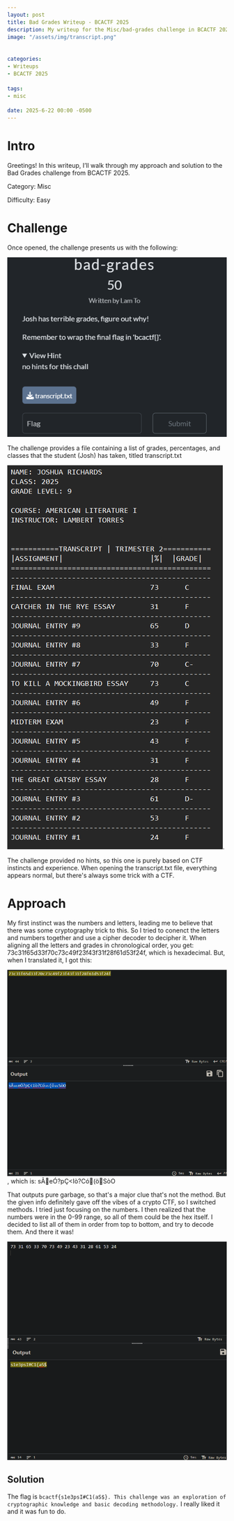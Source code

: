 ```yaml
---
layout: post
title: Bad Grades Writeup - BCACTF 2025
description: My writeup for the Misc/bad-grades challenge in BCACTF 2025
image: "/assets/img/transcript.png"


categories:
- Writeups
- BCACTF 2025

tags:
- misc

date: 2025-6-22 00:00 -0500
---
```


# Intro
Greetings! In this writeup, I’ll walk through my approach and solution to the Bad Grades challenge from BCACTF 2025.

Category: Misc

Difficulty: Easy   

# Challenge
Once opened, the challenge presents us with the following: 

![This image would be a screenshot of the challenge](/assets/img/writeup.png)

The challenge provides a file containing a list of grades, percentages, and classes that the student (Josh) has taken, titled transcript.txt 

![This image would be a screenshot of the challenge file](/assets/img/transcript.png). 

The challenge provided no hints, so this one is purely based on CTF instincts and experience. When opening the transcript.txt file, everything appears normal, but there's always some trick with a CTF.

# Approach
My first instinct was the numbers and letters, leading me to believe that there was some cryptography trick to this. So I tried to conenct the letters and numbers together and use a cipher decoder
to decipher it. When aligning all the letters and grades in chronological order, you get: 73c31f65d33f70c73c49f23f43f31f28f61d53f24f, which is hexadecimal. But, when I translated it, I got this:

![This image would be a screenshot of the decoded hex values](/assets/img/decode.png), which is: sÃeÓ?pÇ<Iò?Có(öSòO 

That outputs pure garbage, so that's a major clue that's not the method. But the given info definitely gave off the vibes of a crypto CTF, so I switched methods.
I tried just focusing on the numbers. I then realized that the numbers were in the 0-99 range, so all of them could be the hex itself. I decided to list all of
them in order from top to bottom, and try to decode them. And there it was!

![This image would be a screenshot of the decoded numbers](/assets/img/flag.png) 

## Solution
The flag is `bcactf{s1e3psI#C1(aS$}. This challenge was an exploration of cryptographic knowledge and basic decoding methodology.` I really liked it and it was fun to do.






